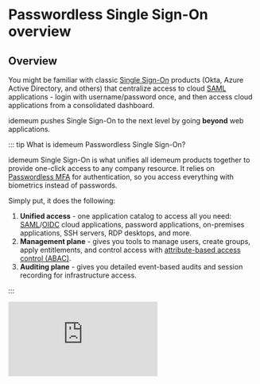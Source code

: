 # Passwordless Single Sign-On overview

## Overview

You might be familiar with classic [Single Sign-On](https://en.wikipedia.org/wiki/Single_sign-on) products (Okta, Azure Active Directory, and others) that centralize access to cloud [SAML](https://en.wikipedia.org/wiki/Security_Assertion_Markup_Language) applications - login with username/password once, and then access cloud applications from a consolidated dashboard.

idemeum pushes Single Sign-On to the next level by going **beyond** web applications.

::: tip What is idemeum Passwordless Single Sign-On?

idemeum Single Sign-On is what unifies all idemeum products together to provide one-click access to any company resource. It relies on [Passwordless MFA](/mfa-overview.html) for authentication, so you access everything with biometrics instead of passwords. 

Simply put, it does the following: 

1. **Unified access** - one application catalog to access all you need: [SAML](https://en.wikipedia.org/wiki/Security_Assertion_Markup_Language)/[OIDC](https://en.wikipedia.org/wiki/OpenID#OpenID_Connect_(OIDC)) cloud applications, password applications, on-premises applications, SSH servers, RDP desktops, and more.
2. **Management plane** - gives you tools to manage users, create groups, apply entitlements, and control access with [attribute-based access control (ABAC)](https://en.wikipedia.org/wiki/Attribute-based_access_control). 
3. **Auditing plane** - gives you detailed event-based audits and session recording for infrastructure access.

:::

<div class='embed-container'><iframe src='https://www.youtube.com/embed/U46KY0J8EZc' frameborder='0' allowfullscreen></iframe></div>